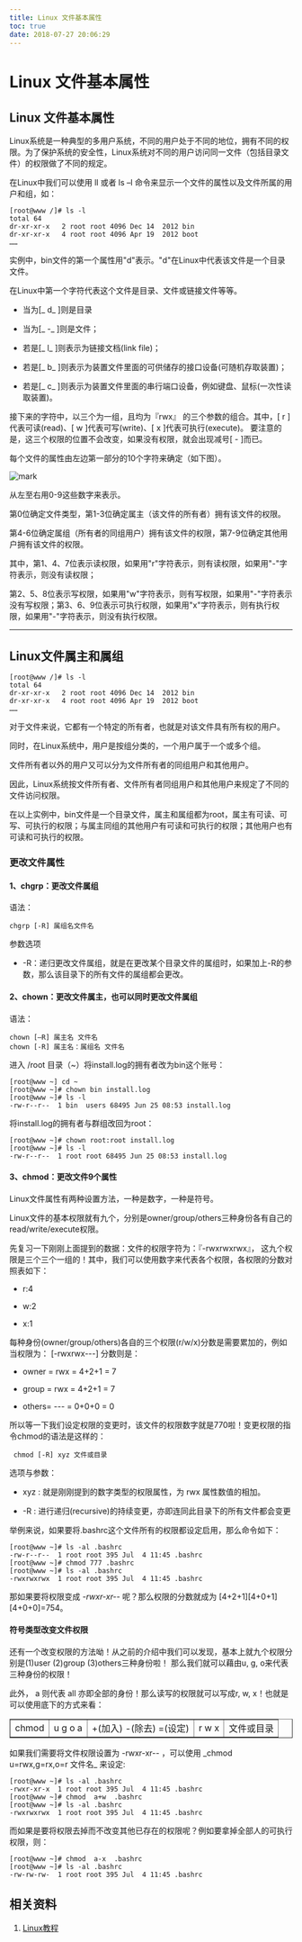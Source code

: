 ```yaml
---
title: Linux 文件基本属性
toc: true
date: 2018-07-27 20:06:29
---
```

# Linux 文件基本属性




## Linux 文件基本属性


Linux系统是一种典型的多用户系统，不同的用户处于不同的地位，拥有不同的权限。为了保护系统的安全性，Linux系统对不同的用户访问同一文件（包括目录文件）的权限做了不同的规定。

在Linux中我们可以使用 ll 或者 ls –l 命令来显示一个文件的属性以及文件所属的用户和组，如：


    [root@www /]# ls -l
    total 64
    dr-xr-xr-x   2 root root 4096 Dec 14  2012 bin
    dr-xr-xr-x   4 root root 4096 Apr 19  2012 boot
    ……



实例中，bin文件的第一个属性用"d"表示。"d"在Linux中代表该文件是一个目录文件。

在Linux中第一个字符代表这个文件是目录、文件或链接文件等等。




  * 当为[_ d_ ]则是目录


  * 当为[_ -_ ]则是文件；


  * 若是[_ l_ ]则表示为链接文档(link file)；


  * 若是[_ b_ ]则表示为装置文件里面的可供储存的接口设备(可随机存取装置)；


  * 若是[_ c_ ]则表示为装置文件里面的串行端口设备，例如键盘、鼠标(一次性读取装置)。


接下来的字符中，以三个为一组，且均为『rwx』 的三个参数的组合。其中，[ r ]代表可读(read)、[ w ]代表可写(write)、[ x ]代表可执行(execute)。 要注意的是，这三个权限的位置不会改变，如果没有权限，就会出现减号[ - ]而已。

每个文件的属性由左边第一部分的10个字符来确定（如下图）。


![mark](http://pacdb2bfr.bkt.clouddn.com/blog/image/180727/KiJgbADjc0.png?imageslim)

从左至右用0-9这些数字来表示。

第0位确定文件类型，第1-3位确定属主（该文件的所有者）拥有该文件的权限。

第4-6位确定属组（所有者的同组用户）拥有该文件的权限，第7-9位确定其他用户拥有该文件的权限。

其中，第1、4、7位表示读权限，如果用"r"字符表示，则有读权限，如果用"-"字符表示，则没有读权限；

第2、5、8位表示写权限，如果用"w"字符表示，则有写权限，如果用"-"字符表示没有写权限；第3、6、9位表示可执行权限，如果用"x"字符表示，则有执行权限，如果用"-"字符表示，则没有执行权限。



* * *





## Linux文件属主和属组




    [root@www /]# ls -l
    total 64
    dr-xr-xr-x   2 root root 4096 Dec 14  2012 bin
    dr-xr-xr-x   4 root root 4096 Apr 19  2012 boot
    ……



对于文件来说，它都有一个特定的所有者，也就是对该文件具有所有权的用户。

同时，在Linux系统中，用户是按组分类的，一个用户属于一个或多个组。

文件所有者以外的用户又可以分为文件所有者的同组用户和其他用户。

因此，Linux系统按文件所有者、文件所有者同组用户和其他用户来规定了不同的文件访问权限。

在以上实例中，bin文件是一个目录文件，属主和属组都为root，属主有可读、可写、可执行的权限；与属主同组的其他用户有可读和可执行的权限；其他用户也有可读和可执行的权限。


### 更改文件属性




#### 1、chgrp：更改文件属组


语法：


    chgrp [-R] 属组名文件名



参数选项




  * -R：递归更改文件属组，就是在更改某个目录文件的属组时，如果加上-R的参数，那么该目录下的所有文件的属组都会更改。




#### 2、chown：更改文件属主，也可以同时更改文件属组


语法：


    chown [–R] 属主名 文件名
    chown [-R] 属主名：属组名 文件名



进入 /root 目录（~）将install.log的拥有者改为bin这个账号：


    [root@www ~] cd ~
    [root@www ~]# chown bin install.log
    [root@www ~]# ls -l
    -rw-r--r--  1 bin  users 68495 Jun 25 08:53 install.log



将install.log的拥有者与群组改回为root：


    [root@www ~]# chown root:root install.log
    [root@www ~]# ls -l
    -rw-r--r--  1 root root 68495 Jun 25 08:53 install.log





#### 3、chmod：更改文件9个属性


Linux文件属性有两种设置方法，一种是数字，一种是符号。

Linux文件的基本权限就有九个，分别是owner/group/others三种身份各有自己的read/write/execute权限。

先复习一下刚刚上面提到的数据：文件的权限字符为：『-rwxrwxrwx』， 这九个权限是三个三个一组的！其中，我们可以使用数字来代表各个权限，各权限的分数对照表如下：




  * r:4


  * w:2


  * x:1


每种身份(owner/group/others)各自的三个权限(r/w/x)分数是需要累加的，例如当权限为： [-rwxrwx---] 分数则是：


  * owner = rwx = 4+2+1 = 7


  * group = rwx = 4+2+1 = 7


  * others= --- = 0+0+0 = 0


所以等一下我们设定权限的变更时，该文件的权限数字就是770啦！变更权限的指令chmod的语法是这样的：


     chmod [-R] xyz 文件或目录


选项与参数：




  * xyz : 就是刚刚提到的数字类型的权限属性，为 rwx 属性数值的相加。


  * -R : 进行递归(recursive)的持续变更，亦即连同此目录下的所有文件都会变更


举例来说，如果要将.bashrc这个文件所有的权限都设定启用，那么命令如下：


    [root@www ~]# ls -al .bashrc
    -rw-r--r--  1 root root 395 Jul  4 11:45 .bashrc
    [root@www ~]# chmod 777 .bashrc
    [root@www ~]# ls -al .bashrc
    -rwxrwxrwx  1 root root 395 Jul  4 11:45 .bashrc



那如果要将权限变成 _-rwxr-xr--_ 呢？那么权限的分数就成为 [4+2+1][4+0+1][4+0+0]=754。


#### 符号类型改变文件权限


还有一个改变权限的方法呦！从之前的介绍中我们可以发现，基本上就九个权限分别是(1)user (2)group (3)others三种身份啦！ 那么我们就可以藉由u, g, o来代表三种身份的权限！

此外， a 则代表 all 亦即全部的身份！那么读写的权限就可以写成r, w, x！也就是可以使用底下的方式来看：
<table cellpadding="2" cellspacing="0" border="1" >
<tbody >
<tr align="center" >

<td >chmod
</td>

<td >u
g
o
a
</td>

<td >+(加入)
-(除去)
=(设定)
</td>

<td >r
w
x
</td>

<td >文件或目录
</td>
</tr>
</tbody>
</table>
如果我们需要将文件权限设置为 -rwxr-xr-- ，可以使用 _chmod u=rwx,g=rx,o=r 文件名_ 来设定:


    [root@www ~]# ls -al .bashrc
    -rwxr-xr-x  1 root root 395 Jul  4 11:45 .bashrc
    [root@www ~]# chmod  a+w  .bashrc
    [root@www ~]# ls -al .bashrc
    -rwxrwxrwx  1 root root 395 Jul  4 11:45 .bashrc



而如果是要将权限去掉而不改变其他已存在的权限呢？例如要拿掉全部人的可执行权限，则：


    [root@www ~]# chmod  a-x  .bashrc
    [root@www ~]# ls -al .bashrc
    -rw-rw-rw-  1 root root 395 Jul  4 11:45 .bashrc










## 相关资料

1. [Linux教程](https://www.w3cschool.cn/linux/)
